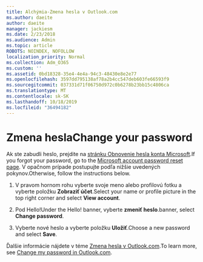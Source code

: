 ```yaml
---
title: Alchýmia-Zmena hesla v Outlook.com
ms.author: daeite
author: daeite
manager: jackiesm
ms.date: 2/23/2018
ms.audience: Admin
ms.topic: article
ROBOTS: NOINDEX, NOFOLLOW
localization_priority: Normal
ms.collection: Adm_O365
ms.custom: ''
ms.assetid: 0bd18328-35e4-4e4a-94c3-48430e8e2e77
ms.openlocfilehash: 3597dd795138af78a2b4cc547deb603fe66593f9
ms.sourcegitcommit: 037331d71f06750d972c0b6278b23bb15c4806ca
ms.translationtype: MT
ms.contentlocale: sk-SK
ms.lasthandoff: 10/18/2019
ms.locfileid: "36494182"
---
```

# <a name="change-your-password"></a><span data-ttu-id="06be6-102">Zmena hesla</span><span class="sxs-lookup"><span data-stu-id="06be6-102">Change your password</span></span>

<span data-ttu-id="06be6-103">Ak ste zabudli heslo, prejdite na [stránku Obnovenie hesla konta Microsoft](https://go.microsoft.com/fwlink/p/?linkid=841909).</span><span class="sxs-lookup"><span data-stu-id="06be6-103">If you forgot your password, go to the [Microsoft account password reset page](https://go.microsoft.com/fwlink/p/?linkid=841909).</span></span> <span data-ttu-id="06be6-104">V opačnom prípade postupujte podľa nižšie uvedených pokynov.</span><span class="sxs-lookup"><span data-stu-id="06be6-104">Otherwise, follow the instructions below.</span></span>
  
1. <span data-ttu-id="06be6-105">V pravom hornom rohu vyberte svoje meno alebo profilovú fotku a vyberte položku **Zobraziť účet**.</span><span class="sxs-lookup"><span data-stu-id="06be6-105">Select your name or profile picture in the top right corner and select **View account**.</span></span> 
    
2. <span data-ttu-id="06be6-106">Pod Hello!</span><span class="sxs-lookup"><span data-stu-id="06be6-106">Under the Hello!</span></span> <span data-ttu-id="06be6-107">banner, vyberte **zmeniť heslo**.</span><span class="sxs-lookup"><span data-stu-id="06be6-107">banner, select **Change password**.</span></span> 
    
3. <span data-ttu-id="06be6-108">Vyberte nové heslo a vyberte položku **Uložiť**.</span><span class="sxs-lookup"><span data-stu-id="06be6-108">Choose a new password and select **Save**.</span></span> 
    
<span data-ttu-id="06be6-109">Ďalšie informácie nájdete v téme [Zmena hesla v Outlook.com](https://support.office.com/article/2138d690-811c-4545-b2f3-e4dbe80c9735.aspx).</span><span class="sxs-lookup"><span data-stu-id="06be6-109">To learn more, see [Change my password in Outlook.com](https://support.office.com/article/2138d690-811c-4545-b2f3-e4dbe80c9735.aspx).</span></span>
  


